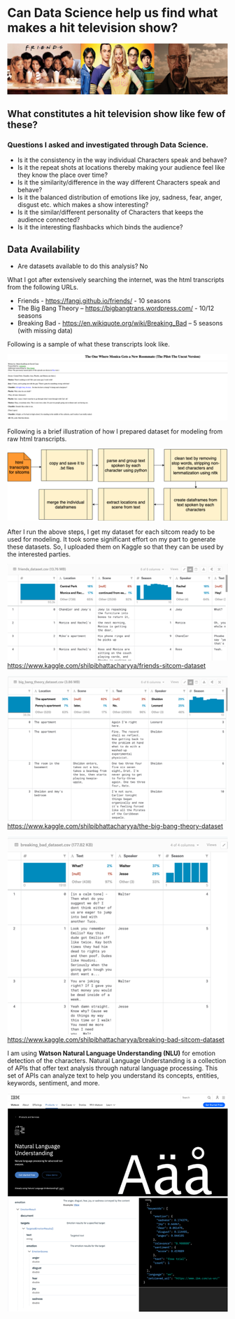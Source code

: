 # Can Data Science help us find what makes a hit television show? 

![sitcoms](images/sitcoms.png)

## What constitutes a hit television show like few of these? 
### Questions I asked and investigated through Data Science.

* Is it the consistency in the way individual Characters speak and behave?
* Is it the repeat shots at locations thereby making your audience feel like they know the place over time?
* Is it the similarity/difference in the way different Characters speak and behave?
* Is it the balanced distribution of emotions like joy, sadness, fear, anger, disgust etc. which makes a show interesting?
* Is it the similar/different personality of Characters that keeps the audience connected?
* Is it the interesting flashbacks which binds the audience? 

## Data Availability

* Are datasets available to do this analysis? No

What I got after extensively searching the internet, was the html transcripts from the following URLs.

* Friends - https://fangj.github.io/friends/ - 10 seasons
* The Big Bang Theory – https://bigbangtrans.wordpress.com/ - 10/12 seasons
* Breaking Bad - https://en.wikiquote.org/wiki/Breaking_Bad – 5 seasons (with missing data)

Following is a sample of what these transcripts look like.

![dataset_sample](images/dataset_sample.png)

Following is a brief illustration of how I prepared dataset for modeling from raw html transcripts.

![dataset_sample](images/data_prep_steps.png)

After I run the above steps, I get my dataset for each sitcom ready to be used for modeling. It took some significant effort on my part to generate these datasets. So, I uploaded them on Kaggle so that they can be used by the interested parties.

![dataset_sample](images/friends_dataset_kaggle.png)
https://www.kaggle.com/shilpibhattacharyya/friends-sitcom-dataset

![dataset_sample](images/big_bang_theory_dataset_kaggle.png)
https://www.kaggle.com/shilpibhattacharyya/the-big-bang-theory-dataset

![dataset_sample](images/breaking_bad_dataset_kaggle.png)
https://www.kaggle.com/shilpibhattacharyya/breaking-bad-sitcom-dataset

I am using **Watson Natural Language Understanding (NLU)** for emotion detection of the characters. Natural Language Understanding is a collection of APIs that offer text analysis through natural language processing. This set of APIs can analyze text to help you understand its concepts, entities, keywords, sentiment, and more. 

![nlu1](images/nlu1.png) ![nlu2](images/nlu2.png)





